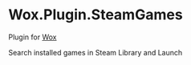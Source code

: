 # Wox.Plugin.SteamGames
Plugin for [Wox](https://github.com/Wox-launcher/Wox)

Search installed games in Steam Library and Launch
